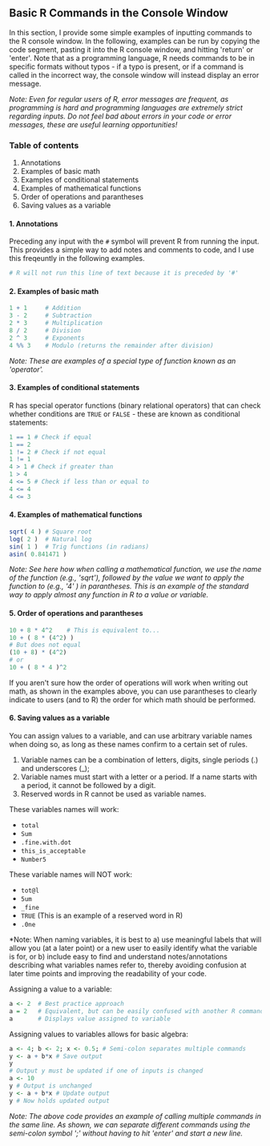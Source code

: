 ## Basic R Commands in the Console Window

In this section, I provide some simple examples of inputting commands to the R console window. In the following, examples can be run by copying the code segment, pasting it into the R console window, and hitting 'return' or 'enter'. Note that as a programming language, R needs commands to be in specific formats without typos - if a typo is present, or if a command is called in the incorrect way, the console window will instead display an error message.

*Note: Even for regular users of R, error messages are frequent, as programming is hard and programming languages are extremely strict regarding inputs. Do not feel bad about errors in your code or error messages, these are useful learning opportunities!*

### Table of contents
1. Annotations
2. Examples of basic math
3. Examples of conditional statements
4. Examples of mathematical functions
5. Order of operations and parantheses
6. Saving values as a variable

#### 1. Annotations

Preceding any input with the `#` symbol will prevent R from running the input. This provides a simple way to add notes and comments to code, and I use this freqeuntly in the following examples.

```R
# R will not run this line of text because it is preceded by '#'
```

#### 2. Examples of basic math

```R
1 + 1     # Addition
3 - 2     # Subtraction
2 * 3     # Multiplication
8 / 2     # Division
2 ^ 3     # Exponents
4 %% 3    # Modulo (returns the remainder after division)
```

*Note: These are examples of a special type of function known as an 'operator'.*

#### 3. Examples of conditional statements

R has special operator functions (binary relational operators) that can check whether conditions are `TRUE` or `FALSE` - these are known as conditional statements:
```R
1 == 1 # Check if equal
1 == 2
1 != 2 # Check if not equal
1 != 1
4 > 1 # Check if greater than
1 > 4
4 <= 5 # Check if less than or equal to
4 <= 4
4 <= 3
```

#### 4. Examples of mathematical functions

```R
sqrt( 4 ) # Square root
log( 2 )  # Natural log
sin( 1 )  # Trig functions (in radians)
asin( 0.841471 )
```

*Note: See here how when calling a mathematical function, we use the name of the function (e.g., 'sqrt'), followed by the value we want to apply the function to (e.g., '4' ) in parantheses. This is an example of the standard way to apply almost any function in R to a value or variable.*

#### 5. Order of operations and parantheses

```R
10 + 8 * 4^2    # This is equivalent to...
10 + ( 8 * (4^2) )
# But does not equal
(10 + 8) * (4^2)
# or
10 + ( 8 * 4 )^2
```

If you aren't sure how the order of operations will work when writing out math, as shown in the examples above, you can use parantheses to clearly indicate to users (and to R) the order for which math should be performed.

#### 6. Saving values as a variable

You can assign values to a variable, and can use arbitrary variable names when doing so, as long as these names confirm to a certain set of rules.
1. Variable names can be a combination of letters, digits, single periods (.) and underscores (_);
2. Variable names must start with a letter or a period. If a name starts with a period, it cannot be followed by a digit.
3. Reserved words in R cannot be used as variable names.

These variables names will work:
* `total`
* `Sum`
* `.fine.with.dot`
* `this_is_acceptable`
* `Number5`

These variable names will NOT work:
* `tot@l`
* `5um`
* `_fine`
* `TRUE` (This is an example of a reserved word in R)
* `.0ne`

*Note: When naming variables, it is best to a) use meaningful labels that will allow you (at a later point) or a new user to easily identify what the variable is for, or b) include easy to find and understand notes/annotations describing what variables names refer to, thereby avoiding confusion at later time points and improving the readability of your code.

Assigning a value to a variable:
```R
a <- 2  # Best practice approach
a = 2   # Equivalent, but can be easily confused with another R command '=='
a       # Displays value assigned to variable
```

Assigning values to variables allows for basic algebra:
```R
a <- 4; b <- 2; x <- 0.5; # Semi-colon separates multiple commands
y <- a + b*x # Save output
y
# Output y must be updated if one of inputs is changed
a <- 10
y # Output is unchanged
y <- a + b*x # Update output
y # Now holds updated output
```

*Note: The above code provides an example of calling multiple commands in the same line. As shown, we can separate different commands using the semi-colon symbol ';' without having to hit 'enter' and start a new line.*

